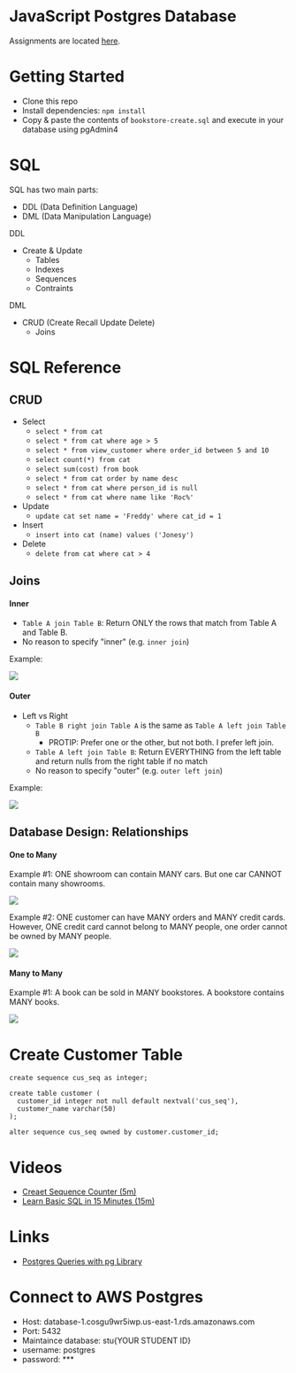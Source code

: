 # JavaScript Postgres Database

Assignments are located [here](./assignments.md).

# Getting Started
- Clone this repo
- Install dependencies: `npm install`
- Copy & paste the contents of `bookstore-create.sql` and execute in your database using pgAdmin4

# SQL
SQL has two main parts:
- DDL (Data Definition Language)
- DML (Data Manipulation Language)

DDL
  - Create & Update 
    - Tables
    - Indexes
    - Sequences
    - Contraints

DML
  - CRUD (Create Recall Update Delete)
	- Joins

# SQL Reference
## CRUD
- Select
  - `select * from cat`
  - `select * from cat where age > 5`
  - `select * from view_customer where order_id between 5 and 10`
  - `select count(*) from cat`
  - `select sum(cost) from book`
  - `select * from cat order by name desc`
  - `select * from cat where person_id is null`
  - `select * from cat where name like 'Roc%'`
- Update
  - `update cat set name = 'Freddy' where cat_id = 1`
- Insert
  - `insert into cat (name) values ('Jonesy')`
- Delete
  - `delete from cat where cat > 4`

## Joins

#### Inner
- `Table A join Table B`: Return ONLY the rows that match from Table A and Table B.
- No reason to specify "inner" (e.g. `inner join`)

Example:

![](./docs/inner-join.png)

#### Outer
- Left vs Right
  - `Table B right join Table A` is the same as `Table A left join Table B`
    - PROTIP: Prefer one or the other, but not both.  I prefer left join.
  - `Table A left join Table B`: Return EVERYTHING from the left table and return nulls from the right table if no match
  - No reason to specify "outer" (e.g. `outer left join`)

Example: 

![](./docs/outer-join.png)

## Database Design: Relationships
#### One to Many
Example #1: ONE showroom can contain MANY cars.  But one car CANNOT contain many showrooms.

![](./docs/onetomany-1.png)

Example #2: ONE customer can have MANY orders and MANY credit cards.  However, ONE credit card cannot belong to MANY people, one order cannot be owned by MANY people.

![](./docs/onetomany-2.png)

#### Many to Many
Example #1: A book can be sold in MANY bookstores.  A bookstore contains MANY books.

![](./docs/manytomany.png)

# Create Customer Table
```
create sequence cus_seq as integer;

create table customer (
  customer_id integer not null default nextval('cus_seq'),
  customer_name varchar(50)
);
				
alter sequence cus_seq owned by customer.customer_id;

```

# Videos
- [Creaet Sequence Counter (5m)](https://youtu.be/hpL9C5FWIRk)
- [Learn Basic SQL in 15 Minutes (15m)](https://youtu.be/kbKty5ZVKMY)

# Links
- [Postgres Queries with pg Library](https://onestepcode.com/postgres-nodejs-tutorial/)

# Connect to AWS Postgres
- Host: database-1.cosgu9wr5iwp.us-east-1.rds.amazonaws.com
- Port: 5432
- Maintaince database: stu{YOUR STUDENT ID}
- username: postgres
- password: ***

